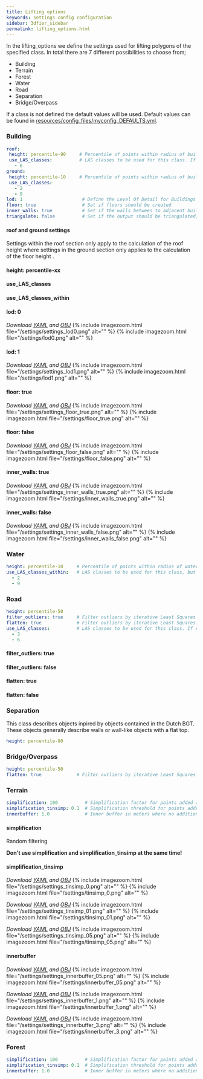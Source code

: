 ```yaml
---
title: Lifting options
keywords: settings config configuration
sidebar: 3dfier_sidebar
permalink: lifting_options.html
---
```


In the lifting_options we define the settings used for lifting polygons of the specified class. In total there are 7 different possibilities to choose from;
- Building
- Terrain
- Forest
- Water
- Road
- Separation
- Bridge/Overpass

If a class is not defined the default values will be used. Default values can be found in [resources/config_files/myconfig_DEFAULTS.yml](https://github.com/{{site.repository}}/raw/master/resources/config_files/myconfig_DEFAULTS.yml).

### Building
~~~ yaml
roof:
 height: percentile-90     # Percentile of points within radius of building vertices for roof height lifting, building_radius_vertex_elevation is defined in options
 use_LAS_classes:          # LAS classes to be used for this class. If empty all classes are used
   - 6
ground:
 height: percentile-10     # Percentile of points within radius of building vertices for floor height lifting
 use_LAS_classes:
   - 2
   - 9
lod: 1                      # Define the Level Of Detail for Buildings (0 and 1 possible)
floor: true                 # Set if floors should be created
inner_walls: true           # Set if the walls between to adjacent buildings within a block should be created
triangulate: false          # Set if the output should be triangulated, only works for non-triangular output formats like CityGML/IMGeo
~~~

#### roof and ground settings
Settings within the roof section only apply to the calculation of the roof height where settings in the ground section only applies to the calculation of the floor height
.
#### height: percentile-xx

#### use_LAS_classes

#### use_LAS_classes_within

#### lod: 0
*Download [YAML]({{site.baseurl}}/assets/configs/lod0.yml) and [OBJ]()*
{% include imagezoom.html file="/settings/settings_lod0.png" alt="" %}
{% include imagezoom.html file="/settings/lod0.png" alt="" %}

#### lod: 1
*Download [YAML]({{site.baseurl}}/assets/configs/lod1.yml) and [OBJ]()*
{% include imagezoom.html file="/settings/settings_lod1.png" alt="" %}
{% include imagezoom.html file="/settings/lod1.png" alt="" %}

#### floor: true
*Download [YAML]({{site.baseurl}}/assets/configs/floor_true.yml) and [OBJ]()*
{% include imagezoom.html file="/settings/settings_floor_true.png" alt="" %}
{% include imagezoom.html file="/settings/floor_true.png" alt="" %}

#### floor: false
*Download [YAML]({{site.baseurl}}/assets/configs/floor_false.yml) and [OBJ]()*
{% include imagezoom.html file="/settings/settings_floor_false.png" alt="" %}
{% include imagezoom.html file="/settings/floor_false.png" alt="" %}

#### inner_walls: true
*Download [YAML]({{site.baseurl}}/assets/configs/inner_walls_true.yml) and [OBJ]()*
{% include imagezoom.html file="/settings/settings_inner_walls_true.png" alt="" %}
{% include imagezoom.html file="/settings/inner_walls_true.png" alt="" %}

#### inner_walls: false
*Download [YAML]({{site.baseurl}}/assets/configs/inner_walls_false.yml) and [OBJ]()*
{% include imagezoom.html file="/settings/settings_inner_walls_false.png" alt="" %}
{% include imagezoom.html file="/settings/inner_walls_false.png" alt="" %}


### Water
~~~ yaml
height: percentile-10     # Percentile of points within radius of water vertices for lifting, radius_vertex_elevation is defined in options
use_LAS_classes_within:   # LAS classes to be used for this class, but only if points fall within the polygon and the range of the vertex.
  - 2
  - 9
~~~

### Road
~~~ yaml
height: percentile-50
filter_outliers: true     # Filter outliers by iterative Least Squares fitting of 3D quadric surface. Only replace heights of detected outliers
flatten: true             # Filter outliers by iterative Least Squares fitting of 3D quadric surface. Replace all heights of polygon with the fitted plane. Results in smoother roads
use_LAS_classes:          # LAS classes to be used for this class. If empty all classes are used
  - 3
  - 6
~~~

#### filter_outliers: true
#### filter_outliers: false
#### flatten: true
#### flatten: false

### Separation
This class describes objects inpired by objects contained in the Dutch BGT. These objects generally describe walls or wall-like objects with a flat top.

~~~ yaml
height: percentile-80
~~~

### Bridge/Overpass
~~~ yaml
height: percentile-50
flatten: true             # Filter outliers by iterative Least Squares fitting of 3D quadric surface. Replace all heights of polygon with the fitted plane. Results in smoother bridges
~~~

### Terrain
~~~ yaml
simplification: 100          # Simplification factor for points added within terrain polygons, points are added random
simplification_tinsimp: 0.1  # Simplification threshold for points added within terrain polygons, points are removed from triangulation until specified error threshold value is reached
innerbuffer: 1.0             # Inner buffer in meters where no additional points will be added within boundary of the terrain polygon
~~~

#### simplification
Random filtering

**Don't use simplification and simplification_tinsimp at the same time!**

#### simplification_tinsimp
*Download [YAML]({{site.baseurl}}/assets/configs/tinsimp_0.yml) and [OBJ]()*
{% include imagezoom.html file="/settings/settings_tinsimp_0.png" alt="" %}
{% include imagezoom.html file="/settings/tinsimp_0.png" alt="" %}

*Download [YAML]({{site.baseurl}}/assets/configs/tinsimp_01.yml) and [OBJ]()*
{% include imagezoom.html file="/settings/settings_tinsimp_01.png" alt="" %}
{% include imagezoom.html file="/settings/tinsimp_01.png" alt="" %}

*Download [YAML]({{site.baseurl}}/assets/configs/tinsimp_05.yml) and [OBJ]()*
{% include imagezoom.html file="/settings/settings_tinsimp_05.png" alt="" %}
{% include imagezoom.html file="/settings/tinsimp_05.png" alt="" %}

#### innerbuffer
*Download [YAML]({{site.baseurl}}/assets/configs/innerbuffer_05.yml) and [OBJ]()*
{% include imagezoom.html file="/settings/settings_innerbuffer_05.png" alt="" %}
{% include imagezoom.html file="/settings/innerbuffer_05.png" alt="" %}

*Download [YAML]({{site.baseurl}}/assets/configs/innerbuffer_1.yml) and [OBJ]()*
{% include imagezoom.html file="/settings/settings_innerbuffer_1.png" alt="" %}
{% include imagezoom.html file="/settings/innerbuffer_1.png" alt="" %}

*Download [YAML]({{site.baseurl}}/assets/configs/innerbuffer_3.yml) and [OBJ]()*
{% include imagezoom.html file="/settings/settings_innerbuffer_3.png" alt="" %}
{% include imagezoom.html file="/settings/innerbuffer_3.png" alt="" %}

### Forest
~~~ yaml
simplification: 100          # Simplification factor for points added within forest polygons, points are added random
simplification_tinsimp: 0.1  # Simplification threshold for points added within forest polygons, points are removed from triangulation until specified error threshold value is reached
innerbuffer: 1.0             # Inner buffer in meters where no additional points will be added within boundary of the forest polygon
~~~
